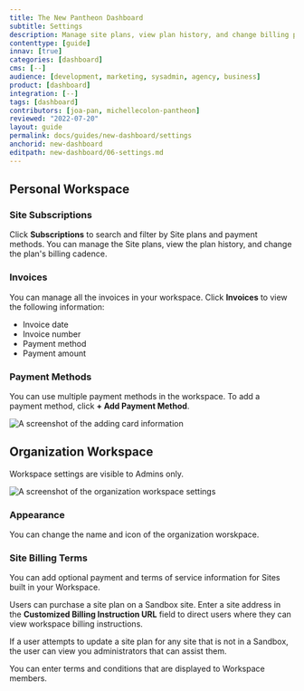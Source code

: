 ```yaml
---
title: The New Pantheon Dashboard
subtitle: Settings
description: Manage site plans, view plan history, and change billing preferences
contenttype: [guide]
innav: [true]
categories: [dashboard]
cms: [--]
audience: [development, marketing, sysadmin, agency, business]
product: [dashboard]
integration: [--]
tags: [dashboard]
contributors: [joa-pan, michellecolon-pantheon]
reviewed: "2022-07-20"
layout: guide
permalink: docs/guides/new-dashboard/settings
anchorid: new-dashboard
editpath: new-dashboard/06-settings.md
---
```


## Personal Workspace

### Site Subscriptions

Click **Subscriptions** to search and filter by Site plans and payment methods. You can manage the Site plans, view the plan history, and change the plan's billing cadence.

### Invoices

You can manage all the invoices in your workspace. Click **Invoices** to view the following information:

* Invoice date
* Invoice number
* Payment method
* Payment amount

### Payment Methods

You can use multiple payment methods in the workspace. To add a payment method, click **+ Add Payment Method**. 

![A screenshot of the adding card information](../../../images/dashboard/new-dashboard/add-payment.png)

## Organization Workspace

Workspace settings are visible to Admins only.

![A screenshot of the organization workspace settings](../../../images/dashboard/new-dashboard/workspace-settings.png)

### Appearance

You can change the name and icon of the organization worskpace.

### Site Billing Terms

You can add optional payment and terms of service information for Sites built in your Workspace.

Users can purchase a site plan on a Sandbox site. Enter a site address in the **Customized Billing Instruction URL** field to direct users where they can view workspace billing instructions.

If a user attempts to update a site plan for any site that is not in a Sandbox, the user can view you administrators that can assist them. 

You can enter terms and conditions that are displayed to Workspace members.